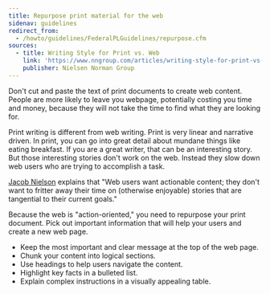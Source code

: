 ```yaml
---
title: Repurpose print material for the web
sidenav: guidelines
redirect_from:
  - /howto/guidelines/FederalPLGuidelines/repurpose.cfm
sources:
  - title: Writing Style for Print vs. Web
    link: 'https://www.nngroup.com/articles/writing-style-for-print-vs-web/'
    publisher: Nielsen Norman Group
---
```


Don't cut and paste the text of print documents to create web content. People are more likely to leave you webpage, potentially costing you time and money, because they will not take the time to find what they are looking for.

Print writing is different from web writing. Print is very linear and narrative driven. In print, you can go into great detail about mundane things like eating breakfast. If you are a great writer, that can be an interesting story. But those interesting stories don't work on the web. Instead they slow down web users who are trying to accomplish a task.

[Jacob Nielson](https://www.nngroup.com/articles/) explains that "Web users want actionable content; they don't want to fritter away their time on (otherwise enjoyable) stories that are tangential to their current goals."

Because the web is "action-oriented," you need to repurpose your print document. Pick out important information that will help your users and create a new web page.

- Keep the most important and clear message at the top of the web page.
- Chunk your content into logical sections.
- Use headings to help users navigate the content.
- Highlight key facts in a bulleted list.
- Explain complex instructions in a visually appealing table.
